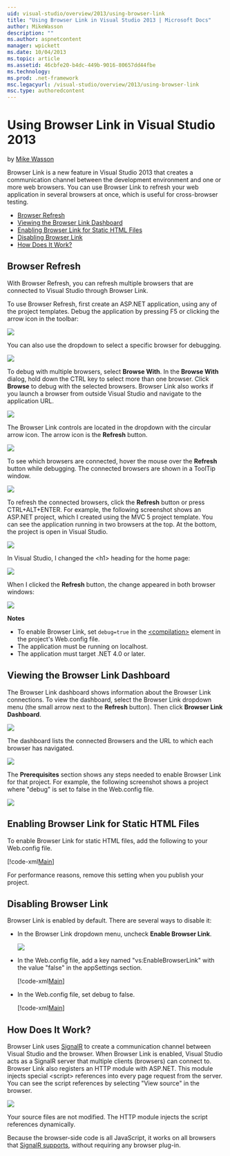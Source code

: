 ```yaml
---
uid: visual-studio/overview/2013/using-browser-link
title: "Using Browser Link in Visual Studio 2013 | Microsoft Docs"
author: MikeWasson
description: ""
ms.author: aspnetcontent
manager: wpickett
ms.date: 10/04/2013
ms.topic: article
ms.assetid: 46cbfe20-b4dc-449b-9016-80657dd44fbe
ms.technology: 
ms.prod: .net-framework
msc.legacyurl: /visual-studio/overview/2013/using-browser-link
msc.type: authoredcontent
---
```

Using Browser Link in Visual Studio 2013
====================
by [Mike Wasson](https://github.com/MikeWasson)

Browser Link is a new feature in Visual Studio 2013 that creates a communication channel between the development environment and one or more web browsers. You can use Browser Link to refresh your web application in several browsers at once, which is useful for cross-browser testing.

- [Browser Refresh](#browser-refresh)
- [Viewing the Browser Link Dashboard](#dashboard)
- [Enabling Browser Link for Static HTML Files](#static-html)
- [Disabling Browser Link](#disabling)
- [How Does It Work?](#how-it-works)

<a id="browser-refresh"></a>
## Browser Refresh

With Browser Refresh, you can refresh multiple browsers that are connected to Visual Studio through Browser Link.

To use Browser Refresh, first create an ASP.NET application, using any of the project templates. Debug the application by pressing F5 or clicking the arrow icon in the toolbar:

![](using-browser-link/_static/image1.png)

You can also use the dropdown to select a specific browser for debugging.

![](using-browser-link/_static/image2.png)

To debug with multiple browsers, select **Browse With**. In the **Browse With** dialog, hold down the CTRL key to select more than one browser. Click **Browse** to debug with the selected browsers. Browser Link also works if you launch a browser from outside Visual Studio and navigate to the application URL.

![](using-browser-link/_static/image3.png)

The Browser Link controls are located in the dropdown with the circular arrow icon. The arrow icon is the **Refresh** button.

![](using-browser-link/_static/image4.png)

To see which browsers are connected, hover the mouse over the **Refresh** button while debugging. The connected browsers are shown in a ToolTip window.

![](using-browser-link/_static/image5.png)

To refresh the connected browsers, click the **Refresh** button or press CTRL+ALT+ENTER. For example, the following screenshot shows an ASP.NET project, which I created using the MVC 5 project template. You can see the application running in two browsers at the top. At the bottom, the project is open in Visual Studio.

![](using-browser-link/_static/image6.png)

In Visual Studio, I changed the &lt;h1&gt; heading for the home page:

![](using-browser-link/_static/image7.png)

When I clicked the **Refresh** button, the change appeared in both browser windows:

![](using-browser-link/_static/image8.png)

**Notes**

- To enable Browser Link, set `debug=true` in the [&lt;compilation&gt;](https://msdn.microsoft.com/library/s10awwz0(v=vs.85).aspx) element in the project's Web.config file.
- The application must be running on localhost.
- The application must target .NET 4.0 or later.

<a id="dashboard"></a>
## Viewing the Browser Link Dashboard

The Browser Link dashboard shows information about the Browser Link connections. To view the dashboard, select the Browser Link dropdown menu (the small arrow next to the **Refresh** button). Then click **Browser Link Dashboard**.

![](using-browser-link/_static/image9.png)

The dashboard lists the connected Browsers and the URL to which each browser has navigated.

![](using-browser-link/_static/image10.png)

The **Prerequisites** section shows any steps needed to enable Browser Link for that project. For example, the following screenshot shows a project where "debug" is set to false in the Web.config file.

![](using-browser-link/_static/image11.png)

<a id="static-html"></a>
## Enabling Browser Link for Static HTML Files

To enable Browser Link for static HTML files, add the following to your Web.config file.

[!code-xml[Main](using-browser-link/samples/sample1.xml)]

For performance reasons, remove this setting when you publish your project.

<a id="disabling"></a>
## Disabling Browser Link

Browser Link is enabled by default. There are several ways to disable it:

- In the Browser Link dropdown menu, uncheck **Enable Browser Link**. 

    ![](using-browser-link/_static/image12.png)
- In the Web.config file, add a key named "vs:EnableBrowserLink" with the value "false" in the appSettings section. 

    [!code-xml[Main](using-browser-link/samples/sample2.xml)]
- In the Web.config file, set debug to false. 

    [!code-xml[Main](using-browser-link/samples/sample3.xml)]

<a id="how-it-works"></a>
## How Does It Work?

Browser Link uses [SignalR](../../../signalr/index.md) to create a communication channel between Visual Studio and the browser. When Browser Link is enabled, Visual Studio acts as a SignalR server that multiple clients (browsers) can connect to. Browser Link also registers an HTTP module with ASP.NET. This module injects special &lt;script&gt; references into every page request from the server. You can see the script references by selecting "View source" in the browser.

![](using-browser-link/_static/image13.png)

Your source files are not modified. The HTTP module injects the script references dynamically.

Because the browser-side code is all JavaScript, it works on all browsers that [SignalR supports](../../../signalr/overview/getting-started/supported-platforms.md), without requiring any browser plug-in.
